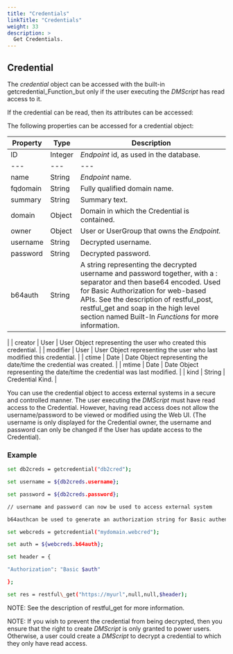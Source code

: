 ```yaml
---
title: "Credentials"
linkTitle: "Credentials"
weight: 33
description: >
  Get Credentials. 
---
```


## Credential

The _credential_ object can be accessed with the built-in getcredential_Function_but only if the user executing the _DMScript_ has read access to it.

If the credential can be read, then its attributes can be accessed:

The following properties can be accessed for a credential object:

| Property | Type    | Description                                  |
|----------|---------|----------------------------------------------|
| ID       | Integer | _Endpoint_ id, as used in the database.      |
| ---      | ---     | ---                                          |
| name     | String  | _Endpoint_ name.                             |
| fqdomain | String  | Fully qualified domain name.                 |
| summary  | String  | Summary text.                                |
| domain   | Object  | Domain in which the Credential is contained. |
| owner    | Object  | User or UserGroup that owns the _Endpoint._  |
| username | String  | Decrypted username.                          |
| password | String  | Decrypted password.                          |
| b64auth | String | A string representing the decrypted username and password together, with a : separator and then base64 encoded. Used for Basic Authorization for web-based APIs. See the description of restful\_post, restful\_get and soap in the high level section named Built-In _Functions_ for more information.
 |
| creator | User | User Object representing the user who created this credential. |
| modifier | User | User Object representing the user who last modified this credential. |
| ctime | Date | Date Object representing the date/time the credential was created. |
| mtime | Date | Date Object representing the date/time the credential was last modified. |
| kind | String | Credential Kind. |

You can use the credential object to access external systems in a secure and controlled manner. The user executing the _DMScript_ must have read access to the Credential. However, having read access does not allow the username/password to be viewed or modified using the Web UI. (The username is only displayed for the Credential owner, the username and password can only be changed if the User has update access to the Credential).

### Example

```bash
set db2creds = getcredential("db2cred");

set username = ${db2creds.username};

set password = ${db2creds.password};

// username and password can now be used to access external system

b64authcan be used to generate an authorization string for Basic authentication for web- based APIs. For example:

set webcreds = getcredential("mydomain.webcred");

set auth = ${webcreds.b64auth};

set header = {

"Authorization": "Basic $auth"

};

set res = restful\_get("https://myurl",null,null,$header);
```

NOTE: See the description of restful\_get for more information.

NOTE: If you wish to prevent the credential from being decrypted, then you ensure that the right to create _DMScript_ is only granted to power users. Otherwise, a user could create a _DMScript_ to decrypt a credential to which they only have read access.
